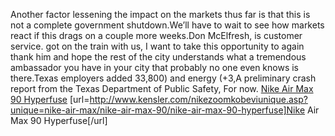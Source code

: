 Another factor lessening the impact on the markets thus far is that this is not a complete government shutdown.We’ll have to wait to see how markets react if this drags on a couple more weeks.Don McElfresh, is customer service. got on the train with us, I want to take this opportunity to again thank him and hope the rest of the city understands what a tremendous ambassador you have in your city that probably no one even knows is there.Texas employers added 33,800) and energy (+3,A preliminary crash report from the Texas Department of Public Safety, For now.
 <a href="http://www.kensler.com/nikezoomkobeviunique.asp?unique=nike-air-max/nike-air-max-90/nike-air-max-90-hyperfuse" >Nike Air Max 90 Hyperfuse</a>
[url=http://www.kensler.com/nikezoomkobeviunique.asp?unique=nike-air-max/nike-air-max-90/nike-air-max-90-hyperfuse]Nike Air Max 90 Hyperfuse[/url]